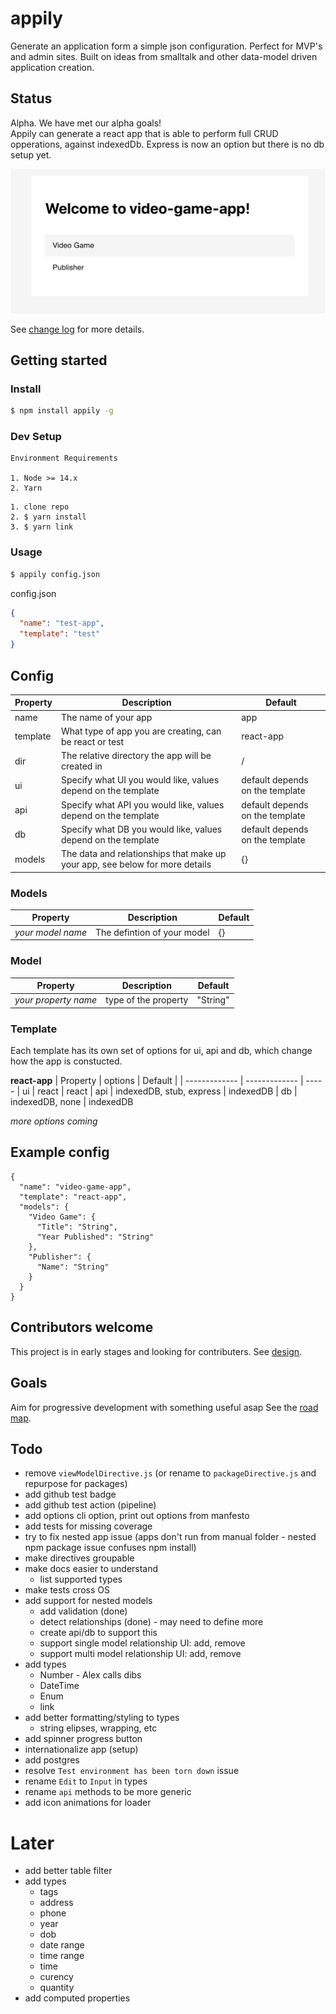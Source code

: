 # appily

Generate an application form a simple json configuration. Perfect for MVP's and admin sites. Built on ideas from smalltalk and other data-model driven application creation.

## Status

Alpha. We have met our alpha goals!  
Appily can generate a react app that is able to perform full CRUD opperations, against indexedDb.
Express is now an option but there is no db setup yet.

![First app](doc/images/first-app-2021-06-17.png)

See [change log](./doc/CHANGELOG.md) for more details.

## Getting started

### Install

```bash
$ npm install appily -g
```

### Dev Setup

```
Environment Requirements

1. Node >= 14.x
2. Yarn
```

```
1. clone repo
2. $ yarn install
3. $ yarn link
```

### Usage

```bash
$ appily config.json
```

config.json

```json
{
  "name": "test-app",
  "template": "test"
}
```

## Config

| Property | Description                                                                  | Default                         |
| -------- | ---------------------------------------------------------------------------- | ------------------------------- |
| name     | The name of your app                                                         | app                             |
| template | What type of app you are creating, can be react or test                      | react-app                       |
| dir      | The relative directory the app will be created in                            | /                               |
| ui       | Specify what UI you would like, values depend on the template                | default depends on the template |
| api      | Specify what API you would like, values depend on the template               | default depends on the template |
| db       | Specify what DB you would like, values depend on the template                | default depends on the template |
| models   | The data and relationships that make up your app, see below for more details | {}                              |

### Models

| Property          | Description                 | Default |
| ----------------- | --------------------------- | ------- |
| _your model name_ | The defintion of your model | {}      |

### Model

| Property             | Description          | Default  |
| -------------------- | -------------------- | -------- |
| _your property name_ | type of the property | "String" |

### Template

Each template has its own set of options for ui, api and db, which change how the app is constucted.

**react-app**
| Property | options | Default |
| ------------- | ------------- | -----
| ui | react | react
| api | indexedDB, stub, express | indexedDB
| db | indexedDB, none | indexedDB

_more options coming_

## Example config

```
{
  "name": "video-game-app",
  "template": "react-app",
  "models": {
    "Video Game": {
      "Title": "String",
      "Year Published": "String"
    },
    "Publisher": {
      "Name": "String"
    }
  }
}
```

## Contributors welcome

This project is in early stages and looking for contributers. See [design](./doc/DESIGN.md).

## Goals

Aim for progressive development with something useful asap See the [road map](./doc/ROADMAP.md).

## Todo

- remove `viewModelDirective.js` (or rename to `packageDirective.js` and repurpose for packages)
- add github test badge
- add github test action (pipeline)
- add options cli option, print out options from manfesto
- add tests for missing coverage
- try to fix nested app issue (apps don't run from manual folder - nested npm package issue confuses npm install)
- make directives groupable
- make docs easier to understand
  - list supported types
- make tests cross OS
- add support for nested models
  - add validation (done)
  - detect relationships (done) - may need to define more
  - create api/db to support this
  - support single model relationship UI: add, remove
  - support multi model relationship UI: add, remove
- add types
  - Number - Alex calls dibs
  - DateTime
  - Enum
  - link
- add better formatting/styling to types
  - string elipses, wrapping, etc
- add spinner progress button
- internationalize app (setup)
- add postgres
- resolve `Test environment has been torn down` issue
- rename `Edit` to `Input` in types
- rename `api` methods to be more generic
- add icon animations for loader

# Later

- add better table filter
- add types
  - tags
  - address
  - phone
  - year
  - dob
  - date range
  - time range
  - time
  - curency
  - quantity
- add computed properties
